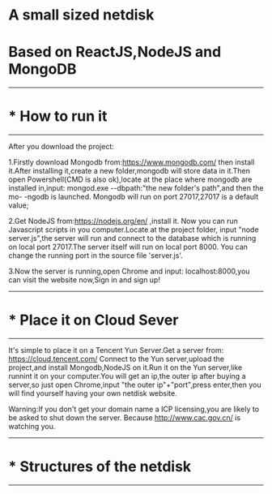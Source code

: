 # A small sized netdisk 
# Based on ReactJS,NodeJS and MongoDB
----------------
# * How to run it
----------------

After you download the project:

1.Firstly download Mongodb from:https://www.mongodb.com/
then install it.After installing it,create a new folder,mongodb will store data 
in it.Then open Powershell(CMD is also ok),locate at the place where mongodb are
installed in,input: mongod.exe --dbpath:"the new folder's path",and then the mo-
-ngodb is launched.
Mongodb will run on port 27017,27017 is a default value;

2.Get NodeJS from:https://nodejs.org/en/ ,install it.
Now you can run Javascript scripts in you computer.Locate at the project folder,
input "node server.js",the server will run and connect to the database which  is
running on local port 27017.The server itself will run on local port 8000.
You can change the running port in the source file 'server.js'.

3.Now the server is running,open Chrome and input: localhost:8000,you can visit 
the website now,Sign in and sign up!

------------------------
# * Place it on Cloud Sever
------------------------

It's simple to place it on a Tencent Yun Server.Get a server from:
https://cloud.tencent.com/ Connect to the Yun server,upload the project,and
install Mongodb,NodeJS on it.Run it on the Yun server,like runnint it on your
computer.You will get an ip,the outer ip after buying a server,so just open
Chrome,input "the outer ip"+"port",press enter,then you will find yourself
having your own netdisk website.

Warning:If you don't get your domain name a ICP licensing,you are likely to
be asked to shut down the server.
Because http://www.cac.gov.cn/ is watching you.

---------------------------
# * Structures of the netdisk
---------------------------


